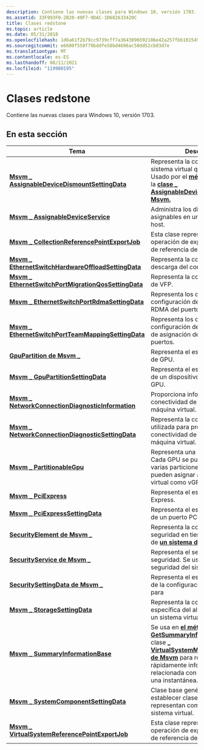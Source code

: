 ```yaml
---
description: Contiene las nuevas clases para Windows 10, versión 1703.
ms.assetid: 33F993F0-2B20-49F7-9DAC-1D682633420C
title: Clases redstone
ms.topic: article
ms.date: 05/31/2018
ms.openlocfilehash: 1d6a61f2b79cc9739cff7a3643096592186e42a257fbb101549cd6719b75fc7b
ms.sourcegitcommit: e6600f550f79bddfe58bd4696ac50dd52cb03d7e
ms.translationtype: MT
ms.contentlocale: es-ES
ms.lasthandoff: 08/11/2021
ms.locfileid: "119980195"
---
```

# <a name="redstone-classes"></a>Clases redstone

Contiene las nuevas clases para Windows 10, versión 1703.

## <a name="in-this-section"></a>En esta sección



| Tema                                                                                                                | Descripción                                                                                                                                                                                                                                                                                               |
|----------------------------------------------------------------------------------------------------------------------|-----------------------------------------------------------------------------------------------------------------------------------------------------------------------------------------------------------------------------------------------------------------------------------------------------------|
| [**Msvm \_ AssignableDeviceDismountSettingData**](msvm-assignabledevicedismountsettingdata.md)<br/>             | Representa la configuración de un sistema virtual que se importará. Usado por el [**método Dismount**](msvm-assignabledeviceservice-dismountassignabledevice.md) de la [**clase \_ AssignableDeviceService de Msvm.**](msvm-assignabledeviceservice.md)<br/>                                                        |
| [**Msvm \_ AssignableDeviceService**](msvm-assignabledeviceservice.md)<br/>                                     | Administra los dispositivos asignables en un sistema de equipo host.<br/>                                                                                                                                                                                                                                      |
| [**Msvm \_ CollectionReferencePointExportJob**](msvm-collectionreferencepointexportjob.md)<br/>                 | Esta clase representa un trabajo de operación de exportación de punto de referencia de colección.<br/>                                                                                                                                                                                                                       |
| [**Msvm \_ EthernetSwitchHardwareOffloadSettingData**](msvm-ethernetswitchhardwareoffloadsettingdata.md)<br/>   | Representa la configuración de descarga del conmutador.<br/>                                                                                                                                                                                                                                                        |
| [**Msvm \_ EthernetSwitchPortMigrationQosSettingData**](msvm-ethernetswitchportmigrationqossettingdata.md)<br/> | Representa la configuración de QOS de VFP.<br/>                                                                                                                                                                                                                                                               |
| [**Msvm \_ EthernetSwitchPortRdmaSettingData**](msvm-ethernetswitchportrdmasettingdata.md)<br/>                 | Representa los datos de configuración de la característica RDMA del puerto.<br/>                                                                                                                                                                                                                                                 |
| [**Msvm \_ EthernetSwitchPortTeamMappingSettingData**](msvm-ethernetswitchportteammappingsettingdata.md)<br/>   | Representa los datos de configuración de la característica de asignación de equipos de puertos.<br/>                                                                                                                                                                                                                                         |
| [**GpuPartition de Msvm \_**](msvm-gpupartition.md)<br/>                                                           | Representa el estado de la partición de GPU.<br/>                                                                                                                                                                                                                                                     |
| [**Msvm \_ GpuPartitionSettingData**](msvm-gpupartitionsettingdata.md)<br/>                                     | Representa el estado configurado de un dispositivo de partición de GPU.<br/>                                                                                                                                                                                                                                     |
| [**Msvm \_ NetworkConnectionDiagnosticInformation**](msvm-networkconnectiondiagnosticinformation.md)<br/>       | Proporciona información sobre la conectividad de red de una máquina virtual.<br/>                                                                                                                                                                                                                     |
| [**Msvm \_ NetworkConnectionDiagnosticSettingData**](msvm-networkconnectiondiagnosticsettingdata.md)<br/>       | Representa la configuración utilizada para probar la conectividad de red de una máquina virtual. <br/>                                                                                                                                                                                                           |
| [**Msvm \_ PartitionableGpu**](msvm-partitionablegpu.md)<br/>                                                   | Representa una GPU particionable. Cada GPU se puede segmentar en varias particiones de GPU, que se pueden asignar a una máquina virtual como vGPU.<br/>                                                                                                                                                  |
| [**Msvm \_ PciExpress**](msvm-pciexpress.md)<br/>                                                               | Representa el estado del puerto PCI Express.<br/>                                                                                                                                                                                                                                                  |
| [**Msvm \_ PciExpressSettingData**](msvm-pciexpresssettingdata.md)<br/>                                         | Representa el estado configurado de un puerto PCI Express.<br/>                                                                                                                                                                                                                                         |
| [**SecurityElement de Msvm \_**](msvm-securityelement.md)<br/>                                                     | Representa la configuración de seguridad en tiempo de ejecución de [**un sistema de \_ equipo CIM.**](cim-computersystem.md)<br/>                                                                                                                                                                                               |
| [**SecurityService de Msvm \_**](msvm-securityservice.md)<br/>                                                     | Representa el servicio de seguridad. Se usa para configurar la seguridad del sistema virtual.<br/>                                                                                                                                                                                                  |
| [**SecuritySettingData de Msvm \_**](msvm-securitysettingdata.md)<br/>                                             | Representa el estado configurado de la configuración de seguridad para <br/>                                                                                                                                                                                                                                  |
| [**Msvm \_ StorageSettingData**](msvm-storagesettingdata.md)<br/>                                               | Representa la configuración específica del almacenamiento para un sistema virtual.<br/>                                                                                                                                                                                                                                 |
| [**Msvm \_ SummaryInformationBase**](msvm-summaryinformationbase.md)<br/>                                       | Se usa en [**el método GetSummaryInformation**](getsummaryinformation-msvm-virtualsystemmanagementservice.md) de la clase [**\_ VirtualSystemManagementService de Msvm**](msvm-virtualsystemmanagementservice.md) para recuperar rápidamente información común relacionada con un sistema virtual o una instantánea.<br/> |
| [**Msvm \_ SystemComponentSettingData**](msvm-systemcomponentsettingdata.md)<br/>                               | Clase base genérica para establecer clases de datos que representan componentes de un sistema virtual.<br/>                                                                                                                                                                                                     |
| [**Msvm \_ VirtualSystemReferencePointExportJob**](msvm-virtualsystemreferencepointexportjob.md)<br/>           | Esta clase representa un trabajo de operación de exportación de punto de referencia del sistema virtual.<br/>                                                                                                                                                                                                                   |



 

 

 




